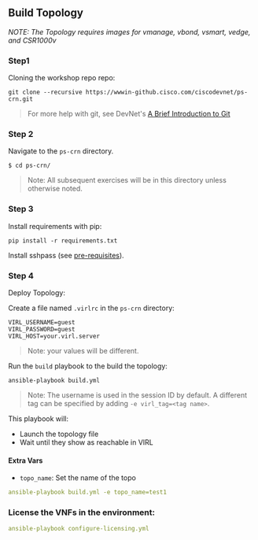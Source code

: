 ## Build Topology

_NOTE: The Topology requires images for vmanage, vbond, vsmart, vedge, and CSR1000v_

### Step1

Cloning the workshop repo repo:

``` shell
git clone --recursive https://wwwin-github.cisco.com/ciscodevnet/ps-crn.git
```
>For more help with git, see DevNet's [A Brief Introduction to Git](https://learninglabs.cisco.com/lab/git-basic-workflows/step/1)

### Step 2

Navigate to the `ps-crn` directory.

``` shell
$ cd ps-crn/
```

>Note: All subsequent exercises will be in this directory unless otherwise noted.

### Step 3

Install requirements with pip:

```
pip install -r requirements.txt
```

Install sshpass (see [pre-requisites](../../pre-requisites.md)).

### Step 4

Deploy Topology:

Create a file named `.virlrc` in the `ps-crn` directory:
``` shell
VIRL_USERNAME=guest
VIRL_PASSWORD=guest
VIRL_HOST=your.virl.server
```

>Note: your values will be different.

Run the `build` playbook to the build the topology:
``` shell
ansible-playbook build.yml
```

>Note: The username is used in the session ID by default.  A different tag can be specified by adding `-e virl_tag=<tag name>`.

This playbook will:
* Launch the topology file
* Wait until they show as reachable in VIRL

#### Extra Vars
* `topo_name`: Set the name of the topo

```yaml
ansible-playbook build.yml -e topo_name=test1
```

### License the VNFs in the environment:
```yaml
ansible-playbook configure-licensing.yml
```